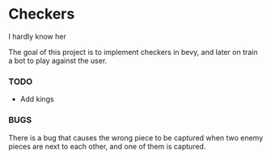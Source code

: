 # Checkers
I hardly know her

The goal of this project is to implement checkers in bevy, and later on train a bot to play against the user.

### TODO
* Add kings

### BUGS
There is a bug that causes the wrong piece to be captured when two enemy pieces are next to each other, and one of them is captured.
